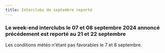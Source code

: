 ```yaml
---
title: Interclubs de septembre reporté
---
```


### Le week-end interclubs le 07 et 08 septembre 2024 annoncé précédement est reporté au 21 et 22 septembre

Les conditions météo n'étant pas favorables le 7 et 8 septembre.
